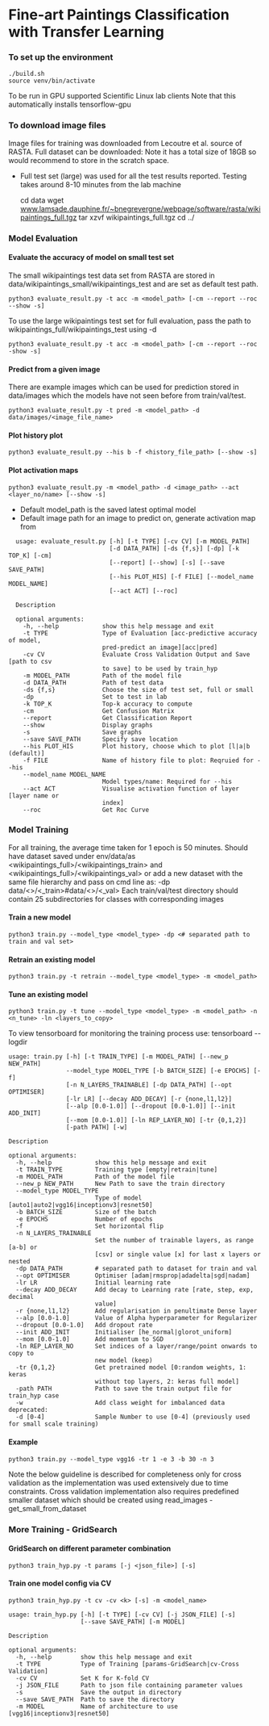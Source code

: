 # Fine-art Paintings Classification with Transfer Learning

### To set up the environment
    ./build.sh
    source venv/bin/activate
To be run in GPU supported Scientific Linux lab clients
Note that this automatically installs tensorflow-gpu

### To download image files
Image files for training was downloaded from Lecoutre et al. source of RASTA. Full dataset can be downloaded:
Note it has a total size of 18GB so would recommend to store in the scratch space.
* Full test set (large) was used for all the test results reported. Testing takes around 8-10 minutes from the lab machine

  cd data
  wget www.lamsade.dauphine.fr/~bnegrevergne/webpage/software/rasta/wikipaintings_full.tgz
  tar xzvf wikipaintings_full.tgz
  cd ../

### Model Evaluation
#### Evaluate the accuracy of model on small test set
The small wikipaintings test data set from RASTA are stored in data/wikipaintings_small/wikipaintings_test and are set as default test path.

    python3 evaluate_result.py -t acc -m <model_path> [-cm --report --roc --show -s]

To use the large wikipaintings test set for full evaluation, pass the path to wikipaintings_full/wikipaintings_test using -d

    python3 evaluate_result.py -t acc -m <model_path> [-cm --report --roc -show -s]

#### Predict from a given image
There are example images which can be used for prediction stored in data/images which the models have not seen before from train/val/test.

    python3 evaluate_result.py -t pred -m <model_path> -d data/images/<image_file_name>

#### Plot history plot
    python3 evaluate_result.py --his b -f <history_file_path> [--show -s]
#### Plot activation maps
    python3 evaluate_result.py -m <model_path> -d <image_path> --act <layer_no/name> [--show -s]

* Default model_path is the saved latest optimal model
* Default image path for an image to predict on, generate activation map from

````
  usage: evaluate_result.py [-h] [-t TYPE] [-cv CV] [-m MODEL_PATH]
                            [-d DATA_PATH] [-ds {f,s}] [-dp] [-k TOP_K] [-cm]
                            [--report] [--show] [-s] [--save SAVE_PATH]
                            [--his PLOT_HIS] [-f FILE] [--model_name MODEL_NAME]
                            [--act ACT] [--roc]

  Description

  optional arguments:
    -h, --help            show this help message and exit
    -t TYPE               Type of Evaluation [acc-predictive accuracy of model,
                          pred-predict an image][acc|pred]
    -cv CV                Evaluate Cross Validation Output and Save [path to csv
                          to save] to be used by train_hyp
    -m MODEL_PATH         Path of the model file
    -d DATA_PATH          Path of test data
    -ds {f,s}             Choose the size of test set, full or small
    -dp                   Set to test in lab
    -k TOP_K              Top-k accuracy to compute
    -cm                   Get Confusion Matrix
    --report              Get Classification Report
    --show                Display graphs
    -s                    Save graphs
    --save SAVE_PATH      Specify save location
    --his PLOT_HIS        Plot history, choose which to plot [l|a|b (default)]
    -f FILE               Name of history file to plot: Reqruied for --his
    --model_name MODEL_NAME
                          Model types/name: Required for --his
    --act ACT             Visualise activation function of layer [layer name or
                          index]
    --roc                 Get Roc Curve
````

### Model Training
For all training, the average time taken for 1 epoch is 50 minutes.
Should have dataset saved under env/data/as <wikipaintings_full>/<wikipaintings_train> and <wikipaintings_full>/<wikipaintings_val>
or add a new dataset with the same file hierarchy and pass on cmd line as:
    -dp data/<>/<\_train>#data/<>/<\_val>
Each train/val/test directory should contain 25 subdirectories for classes with corresponding images

#### Train a new model
    python3 train.py --model_type <model_type> -dp <# separated path to train and val set>
#### Retrain an existing model
    python3 train.py -t retrain --model_type <model_type> -m <model_path>
#### Tune an existing model
    python3 train.py -t tune --model_type <model_type> -m <model_path> -n <n_tune> -ln <layers_to_copy>

To view tensorboard for monitoring the training process use:
    tensorboard --logdir <path>


````
usage: train.py [-h] [-t TRAIN_TYPE] [-m MODEL_PATH] [--new_p NEW_PATH]
                --model_type MODEL_TYPE [-b BATCH_SIZE] [-e EPOCHS] [-f]
                [-n N_LAYERS_TRAINABLE] [-dp DATA_PATH] [--opt OPTIMISER]
                [-lr LR] [--decay ADD_DECAY] [-r {none,l1,l2}]
                [--alp [0.0-1.0]] [--dropout [0.0-1.0]] [--init ADD_INIT]
                [--mom [0.0-1.0]] [-ln REP_LAYER_NO] [-tr {0,1,2}]
                [-path PATH] [-w]

Description

optional arguments:
  -h, --help            show this help message and exit
  -t TRAIN_TYPE         Training type [empty|retrain|tune]
  -m MODEL_PATH         Path of the model file
  --new_p NEW_PATH      New Path to save the train directory
  --model_type MODEL_TYPE
                        Type of model [auto1|auto2|vgg16|inceptionv3|resnet50]
  -b BATCH_SIZE         Size of the batch
  -e EPOCHS             Number of epochs
  -f                    Set horizontal flip
  -n N_LAYERS_TRAINABLE
                        Set the number of trainable layers, as range [a-b] or
                        [csv] or single value [x] for last x layers or nested
  -dp DATA_PATH         # separated path to dataset for train and val
  --opt OPTIMISER       Optimiser [adam|rmsprop|adadelta|sgd|nadam]
  -lr LR                Initial learning rate
  --decay ADD_DECAY     Add decay to Learning rate [rate, step, exp, decimal
                        value]
  -r {none,l1,l2}       Add regularisation in penultimate Dense layer
  --alp [0.0-1.0]       Value of Alpha hyperparameter for Regularizer
  --dropout [0.0-1.0]   Add dropout rate
  --init ADD_INIT       Initialiser [he_normal|glorot_uniform]
  --mom [0.0-1.0]       Add momentum to SGD
  -ln REP_LAYER_NO      Set indices of a layer/range/point onwards to copy to
                        new model (keep)
  -tr {0,1,2}           Get pretrained model [0:random weights, 1: keras
                        without top layers, 2: keras full model]
  -path PATH            Path to save the train output file for train_hyp case
  -w                    Add class weight for imbalanced data
deprecated:
  -d [0-4]              Sample Number to use [0-4] (previously used for small scale training)
````
#### Example
    python3 train.py --model_type vgg16 -tr 1 -e 3 -b 30 -n 3


Note the below guideline is described for completeness only for cross validation as the implementation
was used extensively due to time constraints. Cross validation implementation also requires predefined smaller dataset
which should be created using read_images - get_small_from_dataset

### More Training - GridSearch
#### GridSearch on different parameter combination
    python3 train_hyp.py -t params [-j <json_file>] [-s]
#### Train one model config via CV
    python3 train_hyp.py -t cv -cv <k> [-s] -m <model_name>

```
usage: train_hyp.py [-h] [-t TYPE] [-cv CV] [-j JSON_FILE] [-s]
                    [--save SAVE_PATH] [-m MODEL]

Description

optional arguments:
  -h, --help        show this help message and exit
  -t TYPE           Type of Training [params-GridSearch|cv-Cross Validation]
  -cv CV            Set K for K-fold CV
  -j JSON_FILE      Path to json file containing parameter values
  -s                Save the output in directory
  --save SAVE_PATH  Path to save the directory
  -m MODEL          Name of architecture to use [vgg16|inceptionv3|resnet50]
```
